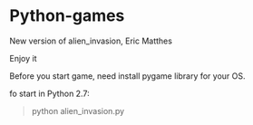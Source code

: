 # Python-games


New version of alien_invasion, Eric Matthes

Enjoy it


Before you start game, need install pygame library for your OS.

fo start in Python 2.7:
>python alien_invasion.py
